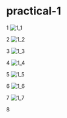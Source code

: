 # practical-1

1
![1_1](https://user-images.githubusercontent.com/112740723/194021927-befd8f72-8251-4cea-b553-631355264963.png)

2
![1_2](https://user-images.githubusercontent.com/112740723/194022271-4b9f7303-281b-461d-a96a-269a90b46ff9.png)

3
![1_3](https://user-images.githubusercontent.com/112740723/194022772-fc9d3a26-1f5d-4723-84ff-025cf36eb35c.png)

4
![1_4](https://user-images.githubusercontent.com/112740723/194023168-0dfd016d-93cb-4b48-97b5-b03f30491c31.png)

5
![1_5](https://user-images.githubusercontent.com/112740723/194023493-25aaa40b-0264-449f-8da0-d91db8498a42.png)

6
![1_6](https://user-images.githubusercontent.com/112740723/194023869-c3253cef-fa34-4e21-850b-0b257e426bdc.png)

7
![1_7](https://user-images.githubusercontent.com/112740723/194024241-2189ed24-28a6-4802-a07f-b048486de166.png)

8

